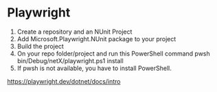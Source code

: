 # Playwright

1. Create a repository and an NUnit Project
2. Add Microsoft.Playwright.NUnit package to your project
3. Build the project
4. On your repo folder/project and run this PowerShell command pwsh bin/Debug/netX/playwright.ps1 install
5. If pwsh is not available, you have to install PowerShell.


https://playwright.dev/dotnet/docs/intro
